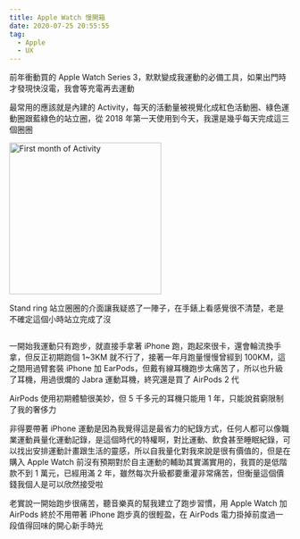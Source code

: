 ```yaml
---
title: Apple Watch 慢開箱
date: 2020-07-25 20:55:55
tag:
  - Apple
  - UX
---
```


前年衝動買的 Apple Watch Series 3，默默變成我運動的必備工具，如果出門時才發現快沒電，我會等充電再去運動

<!-- more -->

最常用的應該就是內建的 Activity，每天的活動量被視覺化成紅色活動圈、綠色運動圈跟藍綠色的站立圈，從 2018 年第一天使用到今天，我還是幾乎每天完成這三個圈圈

<img src="apple-watch-activity-first-month.png" alt="First month of Activity" style="width: 272px;" class="mb-3 mx-auto d-block"/>

Stand ring 站立圈圈的介面讓我疑惑了一陣子，在手錶上看感覺很不清楚，老是不確定這個小時站立完成了沒

<div class="row mb-4">
  <div class="col-12 col-sm-6">
    <img src="apple-watch-actual-activity.jpeg" alt="">
  </div>
  <div class="col-12 col-sm-6">
    <img src="apple-watch-actual-stand.jpeg" alt="">
  </div>
</div>

一開始我運動只有跑步，就直接手拿著 iPhone 跑，跑起來很卡，還會輪流換手拿，但反正初期跑個 1~3KM 就不行了，接著一年月跑量慢慢曾經到 100KM，這之間用過臂套裝 iPhone 加 EarPods，但戴有線耳機跑步太痛苦了，所以也升級了耳機，用過很爛的 Jabra 運動耳機，終究還是買了 AirPods 2 代

AirPods 使用初期體驗很美妙，但 5 千多元的耳機只能用 1 年，只能說貧窮限制了我的奢侈力

非得要帶著 iPhone 運動是因為我覺得這是最省力的紀錄方式，任何人都可以像職業運動員量化運動記錄，是這個時代的特權啊，對比運動、飲食甚至睡眠紀錄，可以找出安排運動計畫跟生活的靈感，所以自我量化對我來說是很有價值的，但是在購入 Apple Watch 前沒有預期對於自主運動的輔助其實滿實用的，我買的是低階款不到 1 萬元，已經用滿 2 年，雖然每次升級都要重灌非常痛苦，但衡量這個價錢我個人是可以欣然接受啦

老實說一開始跑步很痛苦，聽音樂真的幫我建立了跑步習慣，用 Apple Watch 加 AirPods 終於不用帶著 iPhone 跑步真的很輕盈，在 AirPods 電力掛掉前度過一段值得回味的開心新手時光
